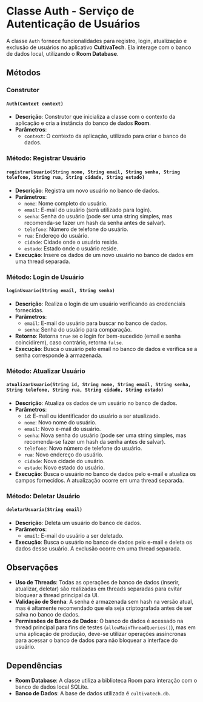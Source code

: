 # Classe Auth - Serviço de Autenticação de Usuários

A classe `Auth` fornece funcionalidades para registro, login, atualização e exclusão de usuários no aplicativo **CultivaTech**. Ela interage com o banco de dados local, utilizando o **Room Database**.

## Métodos

### Construtor
#### `Auth(Context context)`
- **Descrição**: Construtor que inicializa a classe com o contexto da aplicação e cria a instância do banco de dados **Room**.
- **Parâmetros**:
  - `context`: O contexto da aplicação, utilizado para criar o banco de dados.
  
### Método: Registrar Usuário
#### `registrarUsuario(String nome, String email, String senha, String telefone, String rua, String cidade, String estado)`
- **Descrição**: Registra um novo usuário no banco de dados.
- **Parâmetros**:
  - `nome`: Nome completo do usuário.
  - `email`: E-mail do usuário (será utilizado para login).
  - `senha`: Senha do usuário (pode ser uma string simples, mas recomenda-se fazer um hash da senha antes de salvar).
  - `telefone`: Número de telefone do usuário.
  - `rua`: Endereço do usuário.
  - `cidade`: Cidade onde o usuário reside.
  - `estado`: Estado onde o usuário reside.
- **Execução**: Insere os dados de um novo usuário no banco de dados em uma thread separada.

### Método: Login de Usuário
#### `loginUsuario(String email, String senha)`
- **Descrição**: Realiza o login de um usuário verificando as credenciais fornecidas.
- **Parâmetros**:
  - `email`: E-mail do usuário para buscar no banco de dados.
  - `senha`: Senha do usuário para comparação.
- **Retorno**: Retorna `true` se o login for bem-sucedido (email e senha coincidirem), caso contrário, retorna `false`.
- **Execução**: Busca o usuário pelo email no banco de dados e verifica se a senha corresponde à armazenada.

### Método: Atualizar Usuário
#### `atualizarUsuario(String id, String nome, String email, String senha, String telefone, String rua, String cidade, String estado)`
- **Descrição**: Atualiza os dados de um usuário no banco de dados.
- **Parâmetros**:
  - `id`: E-mail ou identificador do usuário a ser atualizado.
  - `nome`: Novo nome do usuário.
  - `email`: Novo e-mail do usuário.
  - `senha`: Nova senha do usuário (pode ser uma string simples, mas recomenda-se fazer um hash da senha antes de salvar).
  - `telefone`: Novo número de telefone do usuário.
  - `rua`: Novo endereço do usuário.
  - `cidade`: Nova cidade do usuário.
  - `estado`: Novo estado do usuário.
- **Execução**: Busca o usuário no banco de dados pelo e-mail e atualiza os campos fornecidos. A atualização ocorre em uma thread separada.

### Método: Deletar Usuário
#### `deletarUsuario(String email)`
- **Descrição**: Deleta um usuário do banco de dados.
- **Parâmetros**:
  - `email`: E-mail do usuário a ser deletado.
- **Execução**: Busca o usuário no banco de dados pelo e-mail e deleta os dados desse usuário. A exclusão ocorre em uma thread separada.

## Observações

- **Uso de Threads**: Todas as operações de banco de dados (inserir, atualizar, deletar) são realizadas em threads separadas para evitar bloquear a thread principal da UI.
- **Validação de Senha**: A senha é armazenada sem hash na versão atual, mas é altamente recomendado que ela seja criptografada antes de ser salva no banco de dados.
- **Permissões de Banco de Dados**: O banco de dados é acessado na thread principal para fins de testes (`allowMainThreadQueries()`), mas em uma aplicação de produção, deve-se utilizar operações assíncronas para acessar o banco de dados para não bloquear a interface do usuário.

## Dependências

- **Room Database**: A classe utiliza a biblioteca Room para interação com o banco de dados local SQLite.
- **Banco de Dados**: A base de dados utilizada é `cultivatech.db`.

